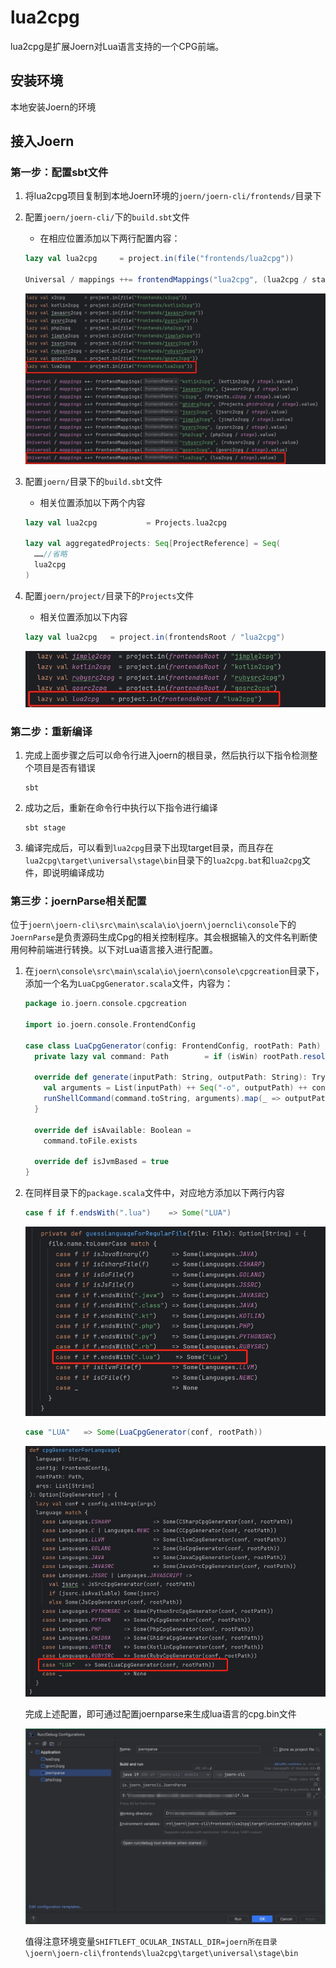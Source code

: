 # lua2cpg

lua2cpg是扩展Joern对Lua语言支持的一个CPG前端。

## 安装环境

本地安装Joern的环境

## 接入Joern

### 第一步：配置sbt文件

1. 将lua2cpg项目复制到本地Joern环境的`joern/joern-cli/frontends/`目录下

2. 配置`joern/joern-cli/`下的`build.sbt`文件

   + 在相应位置添加以下两行配置内容：

   ```scala
   lazy val lua2cpg     = project.in(file("frontends/lua2cpg"))
   
   Universal / mappings ++= frontendMappings("lua2cpg", (lua2cpg / stage).value)
   ```

   ![1](./图片/1.png)

3. 配置`joern/`目录下的`build.sbt`文件

   + 相关位置添加以下两个内容

   ```scala
   lazy val lua2cpg           = Projects.lua2cpg
   
   lazy val aggregatedProjects: Seq[ProjectReference] = Seq(
     ……//省略
     lua2cpg
   )
   ```

4. 配置`joern/project/`目录下的`Projects`文件

   + 相关位置添加以下内容

   ```scala
   lazy val lua2cpg   = project.in(frontendsRoot / "lua2cpg")
   ```

   ![3](./图片/3.png)

### 第二步：重新编译

1. 完成上面步骤之后可以命令行进入joern的根目录，然后执行以下指令检测整个项目是否有错误

   ```
   sbt
   ```

2. 成功之后，重新在命令行中执行以下指令进行编译

   ```
   sbt stage
   ```

3. 编译完成后，可以看到`lua2cpg`目录下出现target目录，而且存在`lua2cpg\target\universal\stage\bin`目录下的`lua2cpg.bat`和`lua2cpg`文件，即说明编译成功

### 第三步：joernParse相关配置

位于`joern\joern-cli\src\main\scala\io\joern\joerncli\console`下的`JoernParse`是负责源码生成Cpg的相关控制程序。其会根据输入的文件名判断使用何种前端进行转换。以下对Lua语言接入进行配置。

1. 在`joern\console\src\main\scala\io\joern\console\cpgcreation`目录下，添加一个名为`LuaCpgGenerator.scala`文件，内容为：

   ```scala
   package io.joern.console.cpgcreation
   
   import io.joern.console.FrontendConfig
   
   case class LuaCpgGenerator(config: FrontendConfig, rootPath: Path) extends CpgGenerator {
     private lazy val command: Path        = if (isWin) rootPath.resolve("lua2cpg.bat") else rootPath.resolve("lua2cpg")
   
     override def generate(inputPath: String, outputPath: String): Try[String] = {
       val arguments = List(inputPath) ++ Seq("-o", outputPath) ++ config.cmdLineParams
       runShellCommand(command.toString, arguments).map(_ => outputPath)
     }
   
     override def isAvailable: Boolean =
       command.toFile.exists
   
     override def isJvmBased = true
   }
   ```

2. 在同样目录下的`package.scala`文件中，对应地方添加以下两行内容

   ```scala
   case f if f.endsWith(".lua")    => Some("LUA")
   ```

   ![5](./图片/5.png)

   ```scala
   case "LUA"   => Some(LuaCpgGenerator(conf, rootPath))
   ```

   ![4](./图片/4.png)

   完成上述配置，即可通过配置joernparse来生成lua语言的cpg.bin文件

   ![6](./图片/6.png)

   值得注意环境变量`SHIFTLEFT_OCULAR_INSTALL_DIR=joern所在目录\joern\joern-cli\frontends\lua2cpg\target\universal\stage\bin`